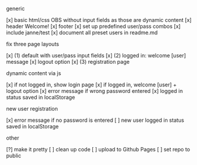 generic

[x] basic html/css OBS without input fields as those are dynamic content
[x] header Welcome!
[x] footer
[x] set up predefined user/pass combos
[x] include janne/test
[x] document all preset users in readme.md


fix three page layouts

[x] (1) default with user/pass input fields
[x] (2) logged in: welcome [user] message 
[x] logout option
[x] (3) registration page


dynamic content via js

[x] if not logged in, show login page
[x] if logged in, welcome [user] + logout option
[x] error message if wrong password entered
[x] logged in status saved in localStorage


new user registration

[x] error message if no password is entered
[ ] new user logged in status saved in localStorage


other

[?] make it pretty
[ ] clean up code
[ ] upload to Github Pages
[ ] set repo to public